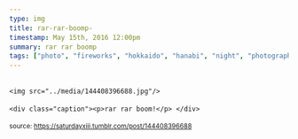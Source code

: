```yaml
---
type: img
title: rar-rar-boomp-
timestamp: May 15th, 2016 12:00pm
summary: rar rar boomp 
tags: ["photo", "fireworks", "hokkaido", "hanabi", "night", "photography"]
---
```


                
                
                
                                                                                        <img src="../media/144408396688.jpg"/>
                                                                                          <div class="caption"><p>rar rar boom!</p> </div>
                                    
                
                
                
                
                                
<small>source: https://saturdayxiii.tumblr.com/post/144408396688</small>